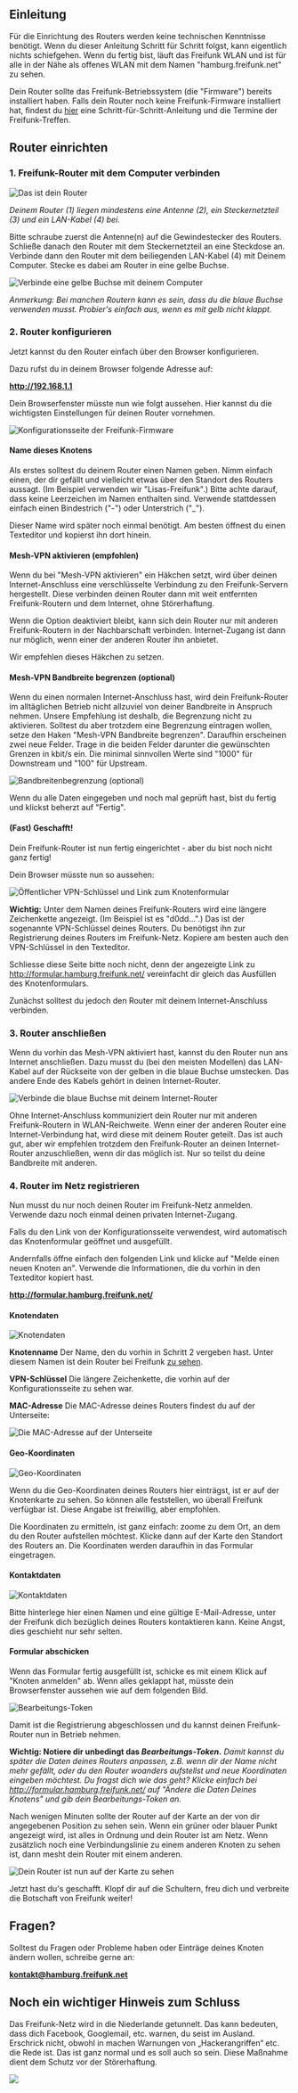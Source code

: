 ## Einleitung
Für die Einrichtung des Routers werden keine technischen Kenntnisse benötigt. Wenn du dieser Anleitung Schritt für Schritt folgst, kann eigentlich nichts schiefgehen. Wenn du fertig bist, läuft das Freifunk WLAN und ist für alle in der Nähe als offenes WLAN mit dem Namen "hamburg.freifunk.net" zu sehen.

Dein Router sollte das Freifunk-Betriebssystem (die "Firmware") bereits installiert haben.
Falls dein Router noch keine Freifunk-Firmware installiert hat, findest du [hier](https://hamburg.freifunk.net/anleitung) eine Schritt-für-Schritt-Anleitung und die Termine der Freifunk-Treffen.

## Router einrichten

### 1. Freifunk-Router mit dem Computer verbinden
![](images/dein_router.png "Das ist dein Router")

_Deinem Router (1) liegen mindestens eine Antenne (2), ein Steckernetzteil (3) und ein LAN-Kabel (4) bei._

Bitte schraube zuerst die Antenne(n) auf die Gewindestecker des Routers. Schließe danach den Router mit dem Steckernetzteil an eine Steckdose an. Verbinde dann den Router mit dem beiliegenden LAN-Kabel (4) mit Deinem Computer. Stecke es dabei am Router in eine gelbe Buchse.

![](images/gelbe_buchse.png "Verbinde eine gelbe Buchse mit deinem Computer")

_Anmerkung: Bei manchen Routern kann es sein, dass du die blaue Buchse verwenden musst. Probier's einfach aus, wenn es mit gelb nicht klappt._

### 2. Router konfigurieren
Jetzt kannst du den Router einfach über den Browser konfigurieren. 

Dazu rufst du in deinem Browser folgende Adresse auf: 

**<http://192.168.1.1>**

Dein Browserfenster müsste nun wie folgt aussehen. Hier kannst du die wichtigsten Einstellungen für deinen Router vornehmen.

![](images/configmode-start.png "Konfigurationsseite der Freifunk-Firmware")

#### Name dieses Knotens
Als erstes solltest du deinem Router einen Namen geben. Nimm einfach einen, der dir gefällt und vielleicht etwas über den Standort des Routers aussagt. (Im Beispiel verwenden wir "Lisas-Freifunk".)
Bitte achte darauf, dass keine Leerzeichen im Namen enthalten sind. Verwende stattdessen einfach einen Bindestrich ("-") oder Unterstrich ("_").

Dieser Name wird später noch einmal benötigt. Am besten öffnest du einen Texteditor und kopierst ihn dort hinein.

#### Mesh-VPN aktivieren (empfohlen)
Wenn du bei "Mesh-VPN aktivieren" ein Häkchen setzt, wird über deinen Internet-Anschluss eine verschlüsselte Verbindung zu den Freifunk-Servern hergestellt. Diese verbinden deinen Router dann mit weit entfernten Freifunk-Routern und dem Internet, ohne Störerhaftung.

Wenn die Option deaktiviert bleibt, kann sich dein Router nur mit anderen Freifunk-Routern in der Nachbarschaft verbinden. Internet-Zugang ist dann nur möglich, wenn einer der anderen Router ihn anbietet.

Wir empfehlen dieses Häkchen zu setzen.

#### Mesh-VPN Bandbreite begrenzen (optional)
Wenn du einen normalen Internet-Anschluss hast, wird dein Freifunk-Router im alltäglichen Betrieb nicht allzuviel von deiner Bandbreite in Anspruch nehmen. Unsere Empfehlung ist deshalb, die Begrenzung nicht zu aktivieren.
Solltest du aber trotzdem eine Begrenzung eintragen wollen, setze den Haken "Mesh-VPN Bandbreite begrenzen". Daraufhin erscheinen zwei neue Felder. Trage in die beiden Felder darunter die gewünschten Grenzen in kbit/s ein. Die minimal sinnvollen Werte sind "1000" für Downstream und "100" für Upstream.

![](images/configmode-vpnlimit.png "Bandbreitenbegrenzung (optional)")

Wenn du alle Daten eingegeben und noch mal geprüft hast, bist du fertig und klickst beherzt auf "Fertig".

#### (Fast) Geschafft!
Dein Freifunk-Router ist nun fertig eingerichtet - aber du bist noch nicht ganz fertig!

Dein Browser müsste nun so aussehen:

![](images/configmode-vpnkey.png "Öffentlicher VPN-Schlüssel und Link zum Knotenformular")

**Wichtig:** Unter dem Namen deines Freifunk-Routers wird eine längere Zeichenkette angezeigt. (Im Beispiel ist es "d0dd...".) Das ist der sogenannte VPN-Schlüssel deines Routers. Du benötigst ihn zur Registrierung deines Routers im Freifunk-Netz. Kopiere am besten auch den VPN-Schlüssel in den Texteditor.

Schliesse diese Seite bitte noch nicht, denn der angezeigte Link zu <http://formular.hamburg.freifunk.net/> vereinfacht dir gleich das Ausfüllen des Knotenformulars.

Zunächst solltest du jedoch den Router mit deinem Internet-Anschluss verbinden.

### 3. Router anschließen
Wenn du vorhin das Mesh-VPN aktiviert hast, kannst du den Router nun ans Internet anschließen. Dazu musst du (bei den meisten Modellen) das LAN-Kabel auf der Rückseite von der gelben in die blaue Buchse umstecken. Das andere Ende des Kabels gehört in deinen Internet-Router.

![](images/blaue_buchse.png "Verbinde die blaue Buchse mit deinem Internet-Router")

Ohne Internet-Anschluss kommuniziert dein Router nur mit anderen Freifunk-Routern in WLAN-Reichweite. Wenn einer der anderen Router eine Internet-Verbindung hat, wird diese mit deinem Router geteilt. Das ist auch gut, aber wir empfehlen trotzdem den Freifunk-Router an deinen Internet-Router anzuschließen, wenn dir das möglich ist. Nur so teilst du deine Bandbreite mit anderen.

### 4. Router im Netz registrieren
Nun musst du nur noch deinen Router im Freifunk-Netz anmelden. Verwende dazu noch einmal deinen privaten Internet-Zugang.

Falls du den Link von der Konfigurationsseite verwendest, wird automatisch das Knotenformular geöffnet und ausgefüllt.

Andernfalls öffne einfach den folgenden Link und klicke auf "Melde einen neuen Knoten an". Verwende die Informationen, die du vorhin in den Texteditor kopiert hast.

**<http://formular.hamburg.freifunk.net/>**

#### Knotendaten
![](images/knotenformular-daten.png "Knotendaten")

**Knotenname**
Der Name, den du vorhin in Schritt 2 vergeben hast. Unter diesem Namen ist dein Router bei Freifunk [zu sehen](https://hamburg.freifunk.net/wo-wird-gefunkt).

**VPN-Schlüssel**
Die längere Zeichenkette, die vorhin auf der Konfigurationsseite zu sehen war.

**MAC-Adresse**
Die MAC-Adresse deines Routers findest du auf der Unterseite:

![](images/router_rueckseite_MAC.png "Die MAC-Adresse auf der Unterseite")

#### Geo-Koordinaten
![](images/knotenformular-geo-humanistlab.png "Geo-Koordinaten")

Wenn du die Geo-Koordinaten deines Routers hier einträgst, ist er auf der Knotenkarte zu sehen. So können alle feststellen, wo überall Freifunk verfügbar ist. Diese Angabe ist freiwillig, aber empfohlen.

Die Koordinaten zu ermitteln, ist ganz einfach: zoome zu dem Ort, an dem du den Router aufstellen möchtest. Klicke dann auf der Karte den Standort des Routers an. Die Koordinaten werden daraufhin in das Formular eingetragen.

#### Kontaktdaten
![](images/knotenformular-kontakt.png "Kontaktdaten")

Bitte hinterlege hier einen Namen und eine gültige E-Mail-Adresse, unter der Freifunk dich bezüglich deines Routers kontaktieren kann. Keine Angst, dies geschieht nur sehr selten.

#### Formular abschicken
Wenn das Formular fertig ausgefüllt ist, schicke es mit einem Klick auf "Knoten anmelden" ab. Wenn alles geklappt hat, müsste dein Browserfenster aussehen wie auf dem folgenden Bild.

![](images/knotenformular-token.png "Bearbeitungs-Token")

Damit ist die Registrierung abgeschlossen und du kannst deinen Freifunk-Router nun in Betrieb nehmen.

**Wichtig: Notiere dir unbedingt das _Bearbeitungs-Token_.** _Damit kannst du später die Daten deines Routers anpassen, z.B. wenn dir der Name nicht mehr gefällt, oder du den Router woanders aufstellst und neue Koordinaten eingeben möchtest. Du fragst dich wie das geht? Klicke einfach bei <http://formular.hamburg.freifunk.net/> auf "Ändere die Daten Deines Knotens" und gib dein Bearbeitungs-Token an._

Nach wenigen Minuten sollte der Router auf der Karte an der von dir angegebenen Position zu sehen sein. Wenn ein grüner oder blauer Punkt angezeigt wird, ist alles in Ordnung und dein Router ist am Netz. Wenn zusätzlich noch eine Verbindungslinie zu einem anderen Knoten zu sehen ist, dann mesht dein Router mit einem anderen.  

![](images/karte_fertig.png "Dein Router ist nun auf der Karte zu sehen")

Jetzt hast du's geschafft. Klopf dir auf die Schultern, freu dich und verbreite die Botschaft von Freifunk weiter!

## Fragen?
Solltest du Fragen oder Probleme haben oder Einträge deines Knoten ändern wollen, schreibe gerne an:

**<kontakt@hamburg.freifunk.net>**

## Noch ein wichtiger Hinweis zum Schluss 
Das Freifunk-Netz wird in die Niederlande getunnelt. Das kann bedeuten, dass dich Facebook, Googlemail, etc. warnen, du seist im Ausland. Erschrick nicht, obwohl in machen Warnungen von „Hackerangriffen“ etc. die Rede ist. Das ist ganz normal und es soll auch so sein. Diese Maßnahme dient dem Schutz vor der Störerhaftung.

[![](images/nolaw.png)](http://creativecommons.org/publicdomain/zero/1.0/)
